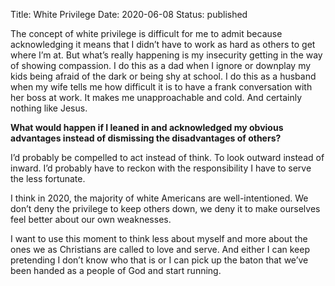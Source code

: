Title: White Privilege
Date: 2020-06-08
Status: published

The concept of white privilege is difficult for me to admit because acknowledging it means that I didn’t have to work as hard as others to get where I’m at. But what’s really happening is my insecurity getting in the way of showing compassion. I do this as a dad when I ignore or downplay my kids being afraid of the dark or being shy at school. I do this as a husband when my wife tells me how difficult it is to have a frank conversation with her boss at work. It makes me unapproachable and cold. And certainly nothing like Jesus.

**What would happen if I leaned in and acknowledged my obvious advantages instead of dismissing the disadvantages of others?**

I’d probably be compelled to act instead of think. To look outward instead of inward. I’d probably have to reckon with the responsibility I have to serve the less fortunate.

I think in 2020, the majority of white Americans are well-intentioned. We don’t deny the privilege to keep others down, we deny it to make ourselves feel better about our own weaknesses.

I want to use this moment to think less about myself and more about the ones we as Christians are called to love and serve. And either I can keep pretending I don’t know who that is or I can pick up the baton that we’ve been handed as a people of God and start running.
